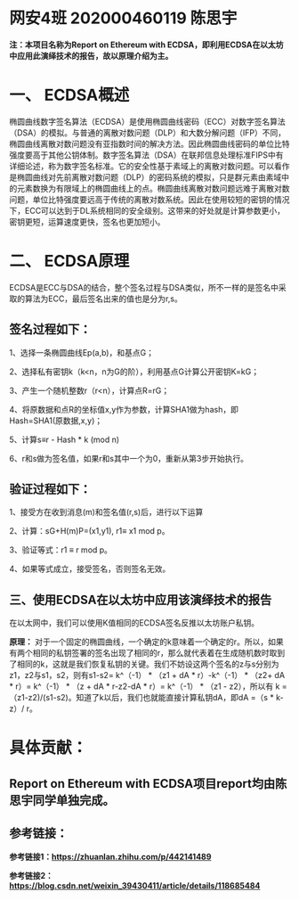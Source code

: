 网安4班 202000460119 陈思宇
=
**注：本项目名称为Report on Ethereum with ECDSA，即利用ECDSA在以太坊中应用此演绎技术的报告，故以原理介绍为主。**

一、	ECDSA概述
=
椭圆曲线数字签名算法（ECDSA）是使用椭圆曲线密码（ECC）对数字签名算法（DSA）的模拟。与普通的离散对数问题（DLP）和大数分解问题（IFP）不同，椭圆曲线离散对数问题没有亚指数时间的解决方法。因此椭圆曲线密码的单位比特强度要高于其他公钥体制。数字签名算法（DSA）在联邦信息处理标准FIPS中有详细论述，称为数字签名标准。它的安全性基于素域上的离散对数问题。可以看作是椭圆曲线对先前离散对数问题（DLP）的密码系统的模拟，只是群元素由素域中的元素数换为有限域上的椭圆曲线上的点。椭圆曲线离散对数问题远难于离散对数问题，单位比特强度要远高于传统的离散对数系统。因此在使用较短的密钥的情况下，ECC可以达到于DL系统相同的安全级别。这带来的好处就是计算参数更小，密钥更短，运算速度更快，签名也更加短小。

二、	ECDSA原理
=
ECDSA是ECC与DSA的结合，整个签名过程与DSA类似，所不一样的是签名中采取的算法为ECC，最后签名出来的值也是分为r,s。

签名过程如下：
-
1、选择一条椭圆曲线Ep(a,b)，和基点G；

2、选择私有密钥k（k<n，n为G的阶），利用基点G计算公开密钥K=kG；

3、产生一个随机整数r（r<n），计算点R=rG；

4、将原数据和点R的坐标值x,y作为参数，计算SHA1做为hash，即Hash=SHA1(原数据,x,y)；

5、计算s≡r - Hash * k (mod n)

6、r和s做为签名值，如果r和s其中一个为0，重新从第3步开始执行。

验证过程如下：
-
1、接受方在收到消息(m)和签名值(r,s)后，进行以下运算

2、计算：sG+H(m)P=(x1,y1), r1≡ x1 mod p。

3、验证等式：r1 ≡ r mod p。

4、如果等式成立，接受签名，否则签名无效。

三、使用ECDSA在以太坊中应用该演绎技术的报告
-
在以太网中，我们可以使用K值相同的ECDSA签名反推以太坊账户私钥。

**原理：**
对于一个固定的椭圆曲线，一个确定的k意味着一个确定的r。所以，如果有两个相同的私钥签署的签名出现了相同的r，那么就代表着在生成随机数时取到了相同的k，这就是我们恢复私钥的关键。我们不妨设这两个签名的z与s分别为z1，z2与s1，s2，则有s1-s2= k^（-1） * （z1 + dA * r）-k^（-1） * （z2+ dA * r）= k^（-1） * （z + dA * r-z2-dA * r）= k^（-1） * （z1 - z2），所以有 k = （z1-z2)/(s1-s2)。知道了k以后，我们也就能直接计算私钥dA，即dA =（s * k-z）/ r。

具体贡献：
=
Report on Ethereum with ECDSA项目report均由陈思宇同学单独完成。
-
参考链接：
-
**参考链接1：https://zhuanlan.zhihu.com/p/442141489**

**参考链接2：https://blog.csdn.net/weixin_39430411/article/details/118685484**
